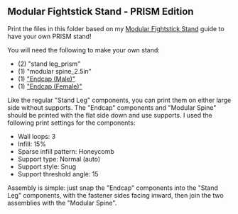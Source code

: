 ## Modular Fightstick Stand - PRISM Edition

Print the files in this folder based on my [Modular Fightstick Stand](https://github.com/domaug/Fightstick-Stuff/tree/main/Modular%20Fightstick%20Stand) guide to have your own PRISM stand!

You will need the following to make your own stand: 
- (2) "stand leg_prism"
- (1) "modular spine_2.5in"
- (1) ["Endcap (Male)"](https://github.com/domaug/Fightstick-Stuff/blob/main/Modular%20Fightstick%20Stand/3D%20Print%20Files/Endcap_Male.STL)
- (1) ["Endcap (Female)"](https://github.com/domaug/Fightstick-Stuff/blob/main/Modular%20Fightstick%20Stand/3D%20Print%20Files/Endcap_Female.STL)

Like the regular "Stand Leg" components, you can print them on either large side without supports. The "Endcap" components and "Modular Spine" should be printed with the flat side down and use supports. I used the following print settings for the components:

- Wall loops: 3
- Infill: 15%
- Sparse infill pattern: Honeycomb
- Support type: Normal (auto)
- Support style: Snug
- Support threshold angle: 15

Assembly is simple: just snap the "Endcap" components into the "Stand Leg" components, with the fastener sides facing inward, then join the two assemblies with the "Modular Spine".
